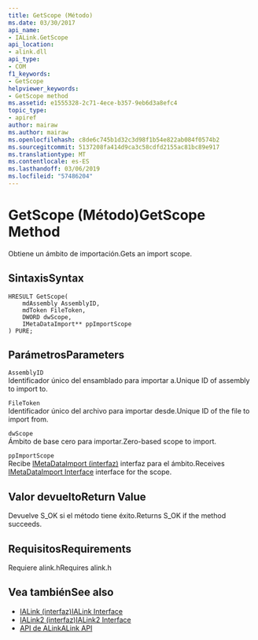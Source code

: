 ```yaml
---
title: GetScope (Método)
ms.date: 03/30/2017
api_name:
- IALink.GetScope
api_location:
- alink.dll
api_type:
- COM
f1_keywords:
- GetScope
helpviewer_keywords:
- GetScope method
ms.assetid: e1555328-2c71-4ece-b357-9eb6d3a8efc4
topic_type:
- apiref
author: mairaw
ms.author: mairaw
ms.openlocfilehash: c8de6c745b1d32c3d98f1b54e822ab084f0574b2
ms.sourcegitcommit: 5137208fa414d9ca3c58cdfd2155ac81bc89e917
ms.translationtype: MT
ms.contentlocale: es-ES
ms.lasthandoff: 03/06/2019
ms.locfileid: "57486204"
---
```

# <a name="getscope-method"></a><span data-ttu-id="c914b-102">GetScope (Método)</span><span class="sxs-lookup"><span data-stu-id="c914b-102">GetScope Method</span></span>
<span data-ttu-id="c914b-103">Obtiene un ámbito de importación.</span><span class="sxs-lookup"><span data-stu-id="c914b-103">Gets an import scope.</span></span>  
  
## <a name="syntax"></a><span data-ttu-id="c914b-104">Sintaxis</span><span class="sxs-lookup"><span data-stu-id="c914b-104">Syntax</span></span>  
  
```  
HRESULT GetScope(  
    mdAssembly AssemblyID,  
    mdToken FileToken,  
    DWORD dwScope,  
    IMetaDataImport** ppImportScope  
) PURE;  
```  
  
## <a name="parameters"></a><span data-ttu-id="c914b-105">Parámetros</span><span class="sxs-lookup"><span data-stu-id="c914b-105">Parameters</span></span>  
 `AssemblyID`  
 <span data-ttu-id="c914b-106">Identificador único del ensamblado para importar a.</span><span class="sxs-lookup"><span data-stu-id="c914b-106">Unique ID of assembly to import to.</span></span>  
  
 `FileToken`  
 <span data-ttu-id="c914b-107">Identificador único del archivo para importar desde.</span><span class="sxs-lookup"><span data-stu-id="c914b-107">Unique ID of the file to import from.</span></span>  
  
 `dwScope`  
 <span data-ttu-id="c914b-108">Ámbito de base cero para importar.</span><span class="sxs-lookup"><span data-stu-id="c914b-108">Zero-based scope to import.</span></span>  
  
 `ppImportScope`  
 <span data-ttu-id="c914b-109">Recibe [IMetaDataImport (interfaz)](../../../../docs/framework/unmanaged-api/metadata/imetadataimport-interface.md) interfaz para el ámbito.</span><span class="sxs-lookup"><span data-stu-id="c914b-109">Receives [IMetaDataImport Interface](../../../../docs/framework/unmanaged-api/metadata/imetadataimport-interface.md) interface for the scope.</span></span>  
  
## <a name="return-value"></a><span data-ttu-id="c914b-110">Valor devuelto</span><span class="sxs-lookup"><span data-stu-id="c914b-110">Return Value</span></span>  
 <span data-ttu-id="c914b-111">Devuelve S_OK si el método tiene éxito.</span><span class="sxs-lookup"><span data-stu-id="c914b-111">Returns S_OK if the method succeeds.</span></span>  
  
## <a name="requirements"></a><span data-ttu-id="c914b-112">Requisitos</span><span class="sxs-lookup"><span data-stu-id="c914b-112">Requirements</span></span>  
 <span data-ttu-id="c914b-113">Requiere alink.h</span><span class="sxs-lookup"><span data-stu-id="c914b-113">Requires alink.h</span></span>  
  
## <a name="see-also"></a><span data-ttu-id="c914b-114">Vea también</span><span class="sxs-lookup"><span data-stu-id="c914b-114">See also</span></span>
- [<span data-ttu-id="c914b-115">IALink (interfaz)</span><span class="sxs-lookup"><span data-stu-id="c914b-115">IALink Interface</span></span>](../../../../docs/framework/unmanaged-api/alink/ialink-interface.md)
- [<span data-ttu-id="c914b-116">IALink2 (interfaz)</span><span class="sxs-lookup"><span data-stu-id="c914b-116">IALink2 Interface</span></span>](../../../../docs/framework/unmanaged-api/alink/ialink2-interface.md)
- [<span data-ttu-id="c914b-117">API de ALink</span><span class="sxs-lookup"><span data-stu-id="c914b-117">ALink API</span></span>](../../../../docs/framework/unmanaged-api/alink/index.md)
